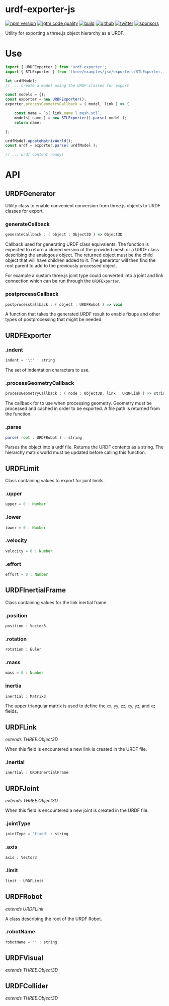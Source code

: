 # urdf-exporter-js

[![npm version](https://img.shields.io/npm/v/urdf-exporter.svg?style=flat-square)](https://www.npmjs.com/package/urdf-exporter)
[![lgtm code quality](https://img.shields.io/lgtm/grade/javascript/g/gkjohnson/urdf-exporter-js.svg?style=flat-square&label=code-quality)](https://lgtm.com/projects/g/gkjohnson/urdf-exporter-js/)
[![build](https://img.shields.io/github/workflow/status/gkjohnson/urdf-exporter-js/Node.js%20CI?style=flat-square&label=build)](https://github.com/gkjohnson/urdf-exporter-js/actions)
[![github](https://flat.badgen.net/badge/icon/github?icon=github&label)](https://github.com/gkjohnson/urdf-exporter-js/)
[![twitter](https://flat.badgen.net/twitter/follow/garrettkjohnson)](https://twitter.com/garrettkjohnson)
[![sponsors](https://img.shields.io/github/sponsors/gkjohnson?style=flat-square&color=1da1f2)](https://github.com/sponsors/gkjohnson/)

Utility for exporting a three.js object hierarchy as a URDF.

# Use

```js
import { URDFExporter } from 'urdf-exporter';
import { STLExporter } from 'three/examples/jsm/exporters/STLExporter.js';

let urdfModel;
// ... create a model using the URDF classes for export

const models = {};
const exporter = new URDFExporter();
exporter.processGeometryCallback = ( model, link ) => {

	const name = `${ link.name }_mesh.stl`;
	models[ name ] = new STLExporter().parse( model );
	return name;

};

urdfModel.updateMatrixWorld();
const urdf = exporter.parse( urdfModel );

// ... urdf content ready!

```


# API

## URDFGenerator

Utility class to enable convenient conversion from three.js objects to URDF classes for export.

### generateCallback

```js
generateCallback : ( object : Object3D ) => Object3D
```

Callback used for generating URDF class equivalents. The function is expected to return a cloned version of the provided mesh or a URDF class describing the analogous object. The returned object must be the child object that will have children added to it. The generator will then find the root parent to add to the previously processed object.

For example a custom three.js joint type could converted into a joint and link connection which can be run through the `URDFExporter`.

### postprocessCallback

```js
postprocessCallback : ( object : URDFRobot ) => void
```

A function that takes the generated URDF result to enable fixups and other types of postprocessing that might be needed.

## URDFExporter

### .indent

```js
indent = '\t' : string
```

The set of indentation characters to use.

### .processGeometryCallback

```js
processGeometryCallback : ( node : Object3D, link : URDFLink ) => string
```

The callback for to use when processing geometry. Geometry must be processed and cached in order to be exported. A file path is returned from the function.

### .parse

```js
parse( root : URDFRobot ) : string
```

Parses the object into a urdf file. Returns the URDF contents as a string. The hierarchy matrix world must be updated before calling this function.

## URDFLimit

Class containing values to export for joint limits.

### .upper

```js
upper = 0 : Number
```

### .lower

```js
lower = 0 : Number
```

### .velocity

```js
velocity = 0 : Number
```

### .effort

```js
effort = 0 : Number
```

## URDFInertialFrame

Class containing values for the link inertial frame.

### .position

```js
position : Vector3
```

### .rotation

```js
rotation : Euler
```

### .mass

```js
mass = 0 : Number
```

### inertia

```js
inertial : Matrix3
```

The upper triangular matrix is used to define the `xx`, `yy`, `zz`, `xy`, `yz`, and `xz` fields.

## URDFLink

_extends THREE.Object3D_

When this field is encountered a new link is created in the URDF file.

### .inertial

```js
inertial : URDFInertialFrame
```

## URDFJoint

_extends THREE.Object3D_

When this field is encountered a new joint is created in the URDF file.

### .jointType

```js
jointType = 'fixed' : string
```

### .axis

```js
axis : Vector3
```

### .limit

```js
limit : URDFLimit
```

## URDFRobot

_extends URDFLink_

A class describing the root of the URDF Robot.

### .robotName

```js
robotName = '' : string
```

## URDFVisual

_extends THREE.Object3D_

## URDFCollider

_extends THREE.Object3D_
